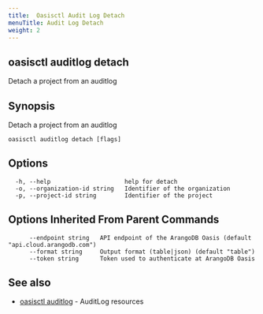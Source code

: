 ```yaml
---
title:  Oasisctl Audit Log Detach
menuTitle: Audit Log Detach
weight: 2
---
```

## oasisctl auditlog detach

Detach a project from an auditlog

## Synopsis
Detach a project from an auditlog

```
oasisctl auditlog detach [flags]
```

## Options
```
  -h, --help                     help for detach
  -o, --organization-id string   Identifier of the organization
  -p, --project-id string        Identifier of the project
```

## Options Inherited From Parent Commands
```
      --endpoint string   API endpoint of the ArangoDB Oasis (default "api.cloud.arangodb.com")
      --format string     Output format (table|json) (default "table")
      --token string      Token used to authenticate at ArangoDB Oasis
```

## See also
* [oasisctl auditlog](_index.md)	 - AuditLog resources

